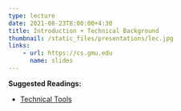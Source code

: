 ```yaml
---
type: lecture
date: 2021-08-23T8:00:00+4:30
title: Introduction + Technical Background
thumbnail: /static_files/presentations/lec.jpg
links: 
    - url: https://cs.gmu.edu
      name: slides
---
```

**Suggested Readings:**
- [Technical Tools](http://cs.brown.edu/people/seny/2950-v/intro.pdf)
